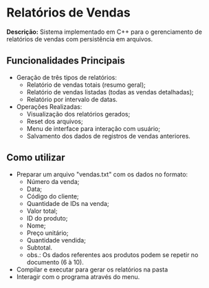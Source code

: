 # Relatórios de Vendas

 **Descrição:** Sistema implementado em C++ para o gerenciamento de relatórios de vendas com persistência em arquivos.

## Funcionalidades Principais
 - Geração de três tipos de relatórios:
    * Relatório de vendas totais (resumo geral);
    * Relatório de vendas listadas (todas as vendas detalhadas);
    * Relatório por intervalo de datas.
- Operações Realizadas:
    * Visualização dos relatórios gerados;
    * Reset dos arquivos;
    * Menu de interface para interação com usuário;
    * Salvamento dos dados de registros de vendas anteriores.

## Como utilizar
- Preparar um arquivo "vendas.txt" com os dados no formato:
    * Número da venda;
    * Data;
    * Código do cliente;
    * Quantidade de IDs na venda;
    * Valor total;
    * ID do produto;
    * Nome;
    * Preço unitário;
    * Quantidade vendida;
    * Subtotal.
    * obs.: Os dados referentes aos produtos podem se repetir no documento (6 à 10).
- Compilar e executar para gerar os relatórios na pasta
- Interagir com o programa através do menu.

